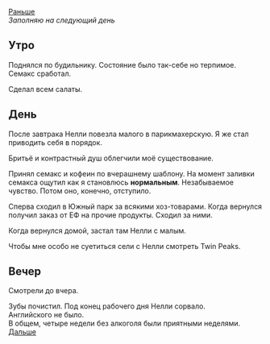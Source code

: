 [Раньше](2020.08.08.md)  
*Заполняю на следующий день*
## Утро
Поднялся по будильнику. Состояние было так-себе но терпимое. Семакс сработал.

Сделал всем салаты.
## День
После завтрака Нелли повезла малого в парикмахерскую. Я же стал приводить себя в порядок.

Бритьё и контрастный душ облегчили моё существование.

Принял семакс и кофеин по вчерашнему шаблону. На момент заливки семакса ощутил как я становлюсь **нормальным**. Незабываемое чувство. Потом оно, конечно, отступило.

Сперва сходил в Южный парк за всякими хоз-товарами. Когда вернулся получил заказ от ЕФ на прочие продукты. Сходил за ними.

Когда вернулся домой, застал там Нелли с малым.

Чтобы мне особо не суетиться сели с Нелли смотреть Twin Peaks.
## Вечер
Смотрели до вчера. 

Зубы почистил. Под конец рабочего дня Нелли сорвало.   
Английского не было.    
В общем, четыре недели без алкоголя были приятными неделями.  
[Дальше](2020.08.10.md)